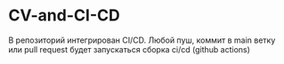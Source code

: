 # CV-and-CI-CD
В репозиторий интегрирован CI/CD. Любой пуш, коммит в main ветку или pull request будет запускаться сборка ci/cd (github actions)

